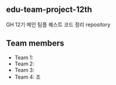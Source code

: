## edu-team-project-12th
GH 12기 메인 팀플 퀘스트 코드 정리 repository




## Team members
- Team 1:
- Team 2: 
- Team 3: 
- Team 4: 조